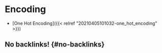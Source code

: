 # Encoding


-   [One Hot Encoding]({{< relref "20210405101032-one_hot_encoding" >}})


## No backlinks! {#no-backlinks}

